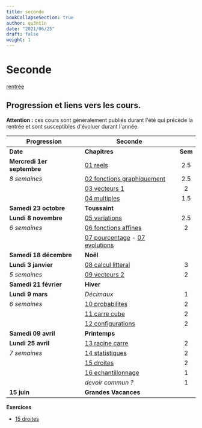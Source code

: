 ```yaml
---
title: seconde
bookCollapseSection: true
author: qu3nt1n
date: "2021/06/25"
draft: false
weight: 1
---
```


# Seconde

[rentrée](./presentation_rentree.pdf)

## Progression et liens vers les cours.

**Attention :** ces cours sont généralement publiés durant l'été qui précède la rentrée et sont susceptibles d'évoluer durant l'année.

| Progression                | **Seconde**                                                                                                                   |           |
| ------------------------   | ----------------------------------------------------------------------------------------------------------------------------- | :-------: |
| **Date**                   | **Chapitres**                                                                                                                 | **Sem**   |
| **Mercredi 1er septembre** | [01 reels](/uploads/maths/seconde/01_reels.pdf)                                                                               | 2.5       |
| _8 semaines_               | [02 fonctions graphiquement](/uploads/maths/seconde/02_fonctions.pdf)                                                         | 2.5       |
|                            | [03 vecteurs 1](/uploads/maths/seconde/03_vecteurs_1.pdf)                                                                     | 2         |
|                            | [04 multiples](/uploads/maths/seconde/04_multiples.pdf)                                                                       | 1.5       |
| **Samedi 23 octobre**      | **Toussaint**                                                                                                                 |           |
| **Lundi 8 novembre**       | [05 variations](/uploads/maths/seconde/05_variations.pdf)                                                                     | 2.5       |
| _6 semaines_               | [06 fonctions affines](/uploads/maths/seconde/06_affines.pdf)                                                                 | 2         |
|                            | [07 pourcentage](/uploads/maths/seconde/07_a_proportions.pdf) - [07 evolutions](/uploads/maths/seconde/07_b_evolutions.pdf)   |           |
| **Samedi 18 décembre**     | **Noël**                                                                                                                      |           |
| **Lundi 3 janvier**        | [08 calcul litteral](/uploads/maths/seconde/08_calcul_litteral.pdf)                                                           | 3         |
| _5 semaines_               | [09 vecteurs 2](/uploads/maths/seconde/09_vecteurs_2.pdf)                                                                     | 2         |
| **Samedi 21 février**      | **Hiver**                                                                                                                     |           |
| **Lundi 9 mars**           | _Décimaux_                                                                                                                    | 1         |
| _6 semaines_               | [10 probabilites](/uploads/maths/seconde/10_probabilites.pdf)                                                                 | 2         |
|                            | [11 carre cube](/uploads/maths/seconde/11_carre.pdf)                                                                          | 2         |
|                            | [12 configurations](/uploads/maths/seconde/12_configurations.pdf)                                                             | 2         |
| **Samedi 09 avril**        | **Printemps**                                                                                                                 |           |
| **Lundi 25 avril**         | [13 racine carre](/uploads/maths/seconde/13_racine_carre.pdf)                                                                 | 2         |
| _7 semaines_               | [14 statistiques](/uploads/maths/seconde/14_statistiques.pdf)                                                                 | 2         |
|                            | [15 droites](/uploads/maths/seconde/15_droites.pdf)                                                                           | 2         |
|                            | [16 echantillonnage](/uploads/maths/seconde/16_echantillonnage.pdf)                                                           | 1         |
|                            | _devoir commun ?_                                                                                                             | 1         |
| **15 juin**                | **Grandes Vacances**                                                                                                          |           |


**Exercices**

* [15 droites](/uploads/maths/seconde/15_exos_equation_droite_systeme_equations.pdf)
